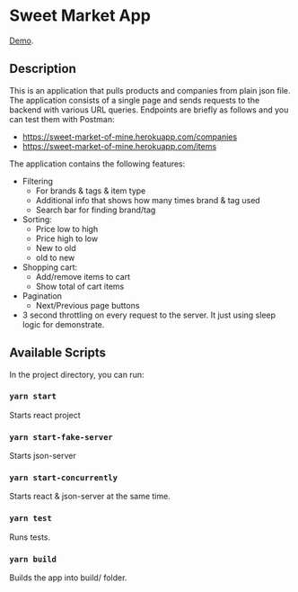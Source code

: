 # Sweet Market App

[Demo](http://sweet-market-of-mine.vercel.app/).

## Description

This is an application that pulls products and companies from plain json file.
The application consists of a single page and sends requests to the backend
with various URL queries. Endpoints are briefly as follows and you can test
them with Postman:

* https://sweet-market-of-mine.herokuapp.com/companies
* https://sweet-market-of-mine.herokuapp.com/items

The application contains the following features:
* Filtering
  - For brands & tags & item type
  - Additional info that shows how many times brand & tag used
  - Search bar for finding brand/tag
* Sorting:
  - Price low to high
  - Price high to low
  - New to old
  - old to new
* Shopping cart:
  - Add/remove items to cart
  - Show total of cart items
* Pagination
  - Next/Previous page buttons
* 3 second throttling on every request to the server. It just using sleep logic for demonstrate.

## Available Scripts

In the project directory, you can run:

### `yarn start`

Starts react project

### `yarn start-fake-server`

Starts json-server

### `yarn start-concurrently`

Starts react & json-server at the same time.

### `yarn test`

Runs tests.

### `yarn build`

Builds the app into build/ folder.

